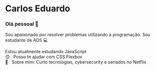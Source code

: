 # Carlos Eduardo

### Olá pessoal 👋

Sou apaixonado por resolver problemas utilizando a programação.
Sou estudante de ADS :computer:

Estou atualmente estudando JavaScript
<br> :blush: &nbsp; Posso te ajudar com CSS Flexbox
<br> 💬  &nbsp; Sobre mim: Curto tecnologias, cybersecurity e seriados no Netflix

